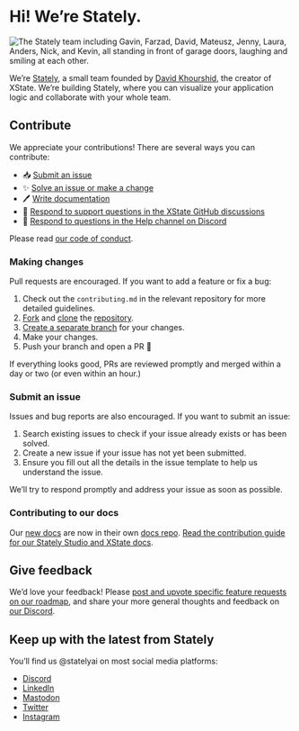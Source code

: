 # Hi! We’re Stately.

![The Stately team including Gavin, Farzad, David, Mateusz, Jenny, Laura, Anders, Nick, and Kevin, all standing in front of garage doors, laughing and smiling at each other.](https://ascelcgzufjyvdzuplwo.supabase.co/storage/v1/object/public/stately-brand/stately.png)

We’re [Stately](https://stately.ai), a small team founded by [David Khourshid](https://twitter.com/davidkpiano), the creator of XState. We’re building Stately, where you can visualize your application logic and collaborate with your whole team.

## Contribute

We appreciate your contributions! There are several ways you can contribute:

- 📥 [Submit an issue](#submit-an-issue)
- ✨ [Solve an issue or make a change](#making-changes)
- 🖊️ [Write documentation](https://github.com/statelyai/docs)
- 💬 [Respond to support questions in the XState GitHub discussions](https://github.com/statelyai/xstate/discussions)
- 🛟 [Respond to questions in the Help channel on Discord](https://discord.gg/xstate)

Please read [our code of conduct](https://github.com/statelyai/xstate/blob/main/CODE_OF_CONDUCT.md).

### Making changes

Pull requests are encouraged. If you want to add a feature or fix a bug:

1. Check out the `contributing.md` in the relevant repository for more detailed guidelines.
1. [Fork](https://docs.github.com/en/github/getting-started-with-github/fork-a-repo) and [clone](https://docs.github.com/en/github/creating-cloning-and-archiving-repositories/cloning-a-repository) the [repository](https://github.com/statelyai/xstate).
2. [Create a separate branch](https://docs.github.com/en/desktop/contributing-and-collaborating-using-github-desktop/managing-branches) for your changes.
3. Make your changes.
4. Push your branch and open a PR 🚀

If everything looks good, PRs are reviewed promptly and merged within a day or two (or even within an hour.)

### Submit an issue

Issues and bug reports are also encouraged. If you want to submit an issue:

1. Search existing issues to check if your issue already exists or has been solved.
2. Create a new issue if your issue has not yet been submitted.
3. Ensure you fill out all the details in the issue template to help us understand the issue.

We’ll try to respond promptly and address your issue as soon as possible.

### Contributing to our docs

Our [new docs](https://stately.ai/docs) are now in their own [docs repo](https://github.com/statelyai/docs). [Read the contribution guide for our Stately Studio and XState docs](https://github.com/statelyai/docs/blob/main/CONTRIBUTING.md).

## Give feedback

We’d love your feedback! Please [post and upvote specific feature requests on our roadmap](https://feedback.stately.ai), and share your more general thoughts and feedback on [our Discord](https://discord.gg/xstate).

## Keep up with the latest from Stately

You’ll find us @statelyai on most social media platforms:

- [Discord](https://discord.gg/xstate)
- [LinkedIn](https://www.linkedin.com/company/statelyai/)
- [Mastodon](https://social.stately.ai/@stately)
- [Twitter](https://twitter.com/statelyai)
- [Instagram](https://instagram.com/statelyai)